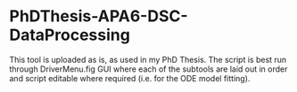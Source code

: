 # PhDThesis-APA6-DSC-DataProcessing

This tool is uploaded as is, as used in my PhD Thesis. The script is best run through DriverMenu.fig GUI where each of 
the subtools are laid out in order and script editable where required (i.e. for the ODE model fitting).
